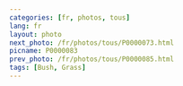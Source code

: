 ```yaml
---
categories: [fr, photos, tous]
lang: fr
layout: photo
next_photo: /fr/photos/tous/P0000073.html
picname: P0000083
prev_photo: /fr/photos/tous/P0000085.html
tags: [Bush, Grass]
---
```

